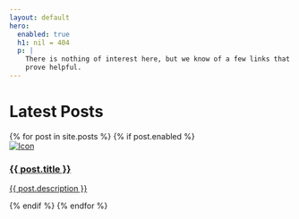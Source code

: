 ```yaml
---
layout: default
hero:
  enabled: true
  h1: nil = 404
  p: |
    There is nothing of interest here, but we know of a few links that may
    prove helpful.
---
```

<div id="about" class="features">
  <div class="container">
    <div class="row text-center">
      <div class="col-sm-12">
        <h1>Latest Posts</h1>
      </div>
    </div>
    <div class="row text-center">
      {% for post in site.posts %}
        {% if post.enabled %}
        <a class="col-sm-4" href="{{ post.url }}">
          <div class="f-box-single wow fadeInUp" data-wow-delay="0.6s">
            <div class="f-box-image">
              <img  src="{{post.banner}}" alt="Icon" />
            </div>
            <div class="f-box-content">
              <h3>{{ post.title }}</h3>
              <p>{{ post.description }}</p>
            </div>
          </div>
        </a>
        {% endif %}
      {% endfor %}
    </div>
  </div>
</div>
